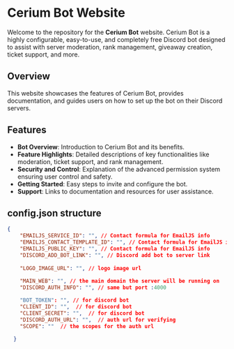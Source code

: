 # Cerium Bot Website

Welcome to the repository for the **Cerium Bot** website. Cerium Bot is a highly configurable, easy-to-use, and completely free Discord bot designed to assist with server moderation, rank management, giveaway creation, ticket support, and more.

## Overview
This website showcases the features of Cerium Bot, provides documentation, and guides users on how to set up the bot on their Discord servers.

## Features
- **Bot Overview**: Introduction to Cerium Bot and its benefits.
- **Feature Highlights**: Detailed descriptions of key functionalities like moderation, ticket support, and rank management.
- **Security and Control**: Explanation of the advanced permission system ensuring user control and safety.
- **Getting Started**: Easy steps to invite and configure the bot.
- **Support**: Links to documentation and resources for user assistance.

## config.json structure

```json
{
    "EMAILJS_SERVICE_ID": "", // Contact formula for EmailJS info 
    "EMAILJS_CONTACT_TEMPLATE_ID": "", // Contact formula for EmailJS info 
    "EMAILJS_PUBLIC_KEY": "", // Contact formula for EmailJS info 
    "DISCORD_ADD_BOT_LINK": "", // Discord add bot to server link
  
    "LOGO_IMAGE_URL": "", // logo image url
    
    "MAIN_WEB": "", // the main domain the server will be running on
    "DISCORD_AUTH_INFO": "", // same but port :4000

    "BOT_TOKEN": "", // for discord bot
    "CLIENT_ID": "",  // for discord bot
    "CLIENT_SECRET": "",  // for discord bot
    "DISCORD_AUTH_URL": "",  // auth url for verifying
    "SCOPE": ""  // the scopes for the auth url 

  }
```
